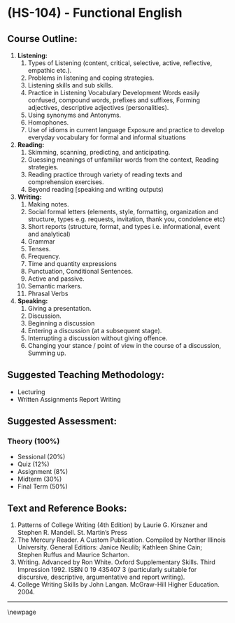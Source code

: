 # **(HS-104) - Functional English**
####



## **Course Outline:**
1. **Listening:**
   1. Types of Listening (content, critical, selective, active, reflective, empathic etc.).
   2. Problems in listening and coping strategies.
   3. Listening skills and sub skills.
   4. Practice in Listening Vocabulary Development Words easily confused, compound words, prefixes and suffixes, Forming adjectives, descriptive adjectives (personalities).
   5. Using synonyms and Antonyms.
   6. Homophones. 
   7. Use of idioms in current language Exposure and practice to develop everyday vocabulary for formal and  informal situations
2. **Reading:**
   1. Skimming, scanning, predicting, and anticipating.
   2. Guessing meanings of unfamiliar words from the context, Reading strategies.
   3. Reading practice through variety of reading texts and comprehension exercises.
   4. Beyond reading [speaking and writing outputs)
3. **Writing:**
   1. Making notes.
   2. Social formal letters (elements, style, formatting, organization and structure, types e.g. requests, invitation, thank you, condolence etc)
   3. Short reports (structure, format, and types i.e. informational, event and analytical)
   4. Grammar
   5. Tenses.
   6. Frequency.
   7. Time and quantity expressions
   8. Punctuation, Conditional Sentences.
   9. Active and passive. 
   10. Semantic markers.
   11.  Phrasal Verbs
4. **Speaking:**
   1. Giving a presentation.
   2. Discussion.
   3. Beginning a discussion
   4. Entering a discussion (at a subsequent stage).
   5. Interrupting a discussion without giving offence.
   6. Changing your stance / point of view in the course of a discussion, Summing up.

## **Suggested Teaching Methodology:**
- Lecturing
- Written Assignments Report Writing
## **Suggested Assessment:**
### **Theory (100%)**

- Sessional (20%)
- Quiz (12%)
- Assignment (8%)
- Midterm (30%)
- Final Term (50%)

## **Text and Reference Books:**
1. Patterns of College Writing (4th Edition) by Laurie G. Kirszner and Stephen R. Mandell. St. Martin’s Press
1. The Mercury Reader. A Custom Publication. Compiled by Norther Illinois University. General Editiors: Janice Neulib; Kathleen Shine Cain; Stephen Ruffus and Maurice Scharton.
1. Writing. Advanced by Ron White. Oxford Supplementary Skills. Third Impression 1992. ISBN 0 19 435407 3 (particularly suitable for discursive, descriptive, argumentative and report writing).
1. College Writing Skills by John Langan. McGraw-Hill Higher Education. 2004.

___
\newpage
